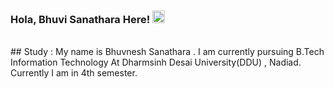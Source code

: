 ### Hola, Bhuvi Sanathara Here! <img src="https://raw.githubusercontent.com/MartinHeinz/MartinHeinz/master/wave.gif" width="20px">
<br>
<!--![Bhuvnesh Sanathara github stats](https://github-readme-stats.vercel.app/api?username=bhuvisanathra&)  
![Bhuvnesh Sanathara streak stats](https://github-readme-streak-stats.herokuapp.com/?user=bhuvisanathra&)  
<img src ="https://github-readme-stats.vercel.app/api/top-langs/?username=bhuvisanathra">
<img src="https://github-profile-trophy.vercel.app/?username=bhuvisanathra">-->
## Study : 
      My name is Bhuvnesh Sanathara . I am currently pursuing B.Tech Information Technology 
      At Dharmsinh Desai University(DDU) , Nadiad.
      Currently I am in 4th semester.
